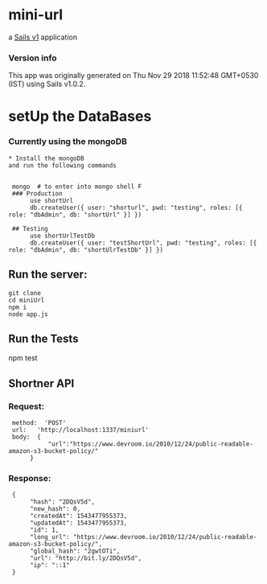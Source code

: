 # mini-url

a [Sails v1](https://sailsjs.com) application



### Version info

This app was originally generated on Thu Nov 29 2018 11:52:48 GMT+0530 (IST) using Sails v1.0.2.

# setUp the DataBases

### Currently using the mongoDB
    * Install the mongoDB
    and run the following commands

    
     mongo  # to enter into mongo shell F
     ### Production
          use shortUrl
          db.createUser({ user: "shorturl", pwd: "testing", roles: [{ role: "dbAdmin", db: "shortUrl" }] })

     ## Testing
          use shortUrlTestDb
          db.createUser({ user: "testShortUrl", pwd: "testing", roles: [{ role: "dbAdmin", db: "shortUlrTestDb" }] })

## Run the server:

``` 
git clone 
cd miniUrl
npm i
node app.js
```

## Run the Tests

npm test


## Shortner API
### Request:      
     method:  'POST'
     url:   'http://localhost:1337/miniurl'
     body:  {
               "url":"https://www.devroom.io/2010/12/24/public-readable-amazon-s3-bucket-policy/"
          }

### Response: 

     {
          "hash": "2DQsV5d",
          "new_hash": 0,
          "createdAt": 1543477955373,
          "updatedAt": 1543477955373,
          "id": 1,
          "long_url": "https://www.devroom.io/2010/12/24/public-readable-amazon-s3-bucket-policy/",
          "global_hash": "2gwtOTi",
          "url": "http://bit.ly/2DQsV5d",
          "ip": "::1"
     }

